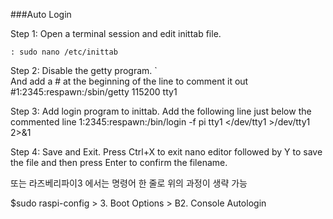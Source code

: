 ###Auto Login

Step 1: Open a terminal session and edit inittab file.
	
	: sudo nano /etc/inittab

Step 2: Disable the getty program.
`	
And add a # at the beginning of the line to comment it out
#1:2345:respawn:/sbin/getty 115200 tty1

Step 3: Add login program to inittab.
	Add the following line just below the commented line
1:2345:respawn:/bin/login -f pi tty1 </dev/tty1 >/dev/tty1 2>&1

Step 4: Save and Exit.
Press Ctrl+X to exit nano editor followed by Y to save the file and then press Enter to confirm the filename.

또는 라즈베리파이3 에서는 명령어 한 줄로 위의 과정이 생략 가능 

$sudo raspi-config > 3. Boot Options > B2. Console Autologin 

